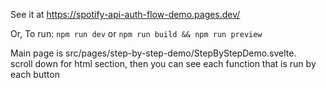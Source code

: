 
See it at https://spotify-api-auth-flow-demo.pages.dev/

Or, To run: `npm run dev` or `npm run build && npm run preview`

Main page is src/pages/step-by-step-demo/StepByStepDemo.svelte. \
scroll down for html section, then you can see each function that is run by each button

